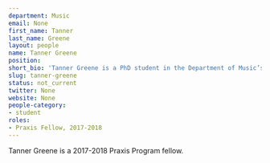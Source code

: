 ```yaml
---
department: Music
email: None
first_name: Tanner
last_name: Greene
layout: people
name: Tanner Greene
position:
short_bio: 'Tanner Greene is a PhD student in the Department of Music’s Critical and Comparative Studies program. He’s awesome.'
slug: tanner-greene
status: not_current
twitter: None
website: None
people-category:
- student
roles:
- Praxis Fellow, 2017-2018
---
```

Tanner Greene is a 2017-2018 Praxis Program fellow.

